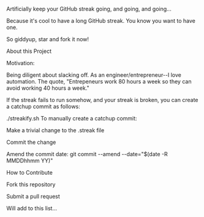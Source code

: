 Artificially keep your GitHub streak going, and going, and going...

Because it's cool to have a long GitHub streak. You know you want to have one.

So giddyup, star and fork it now!

About this Project

Motivation:

Being diligent about slacking off.
As an engineer/entrepreneur--I love automation.
The quote, "Entrepeneurs work 80 hours a week so they can avoid working 40 hours a week."

If the streak fails to run somehow, and your streak is broken, you can create a catchup commit as follows:

./streakify.sh <YYYY-MM-DD>
To manually create a catchup commit:

Make a trivial change to the .streak file

Commit the change

Amend the commit date: git commit --amend --date="$(date -R MMDDhhmm YY)"

How to Contribute

Fork this repository

Submit a pull request

Will add to this list...
